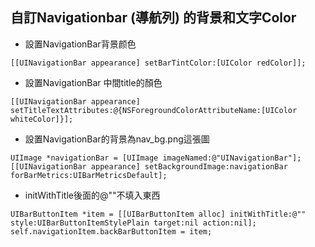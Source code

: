 ## 自訂Navigationbar (導航列) 的背景和文字Color

* 設置NavigationBar背景颜色
```
[[UINavigationBar appearance] setBarTintColor:[UIColor redColor]];
```

* 設置NavigationBar 中間title的顏色
```
[[UINavigationBar appearance] setTitleTextAttributes:@{NSForegroundColorAttributeName:[UIColor whiteColor]}];
```

* 設置NavigationBar的背景為nav_bg.png這張圖
```
UIImage *navigationBar = [UIImage imageNamed:@"UINavigationBar"];
[[UINavigationBar appearance] setBackgroundImage:navigationBar forBarMetrics:UIBarMetricsDefault];
```

* initWithTitle後面的@""不填入東西
```
UIBarButtonItem *item = [[UIBarButtonItem alloc] initWithTitle:@"" style:UIBarButtonItemStylePlain target:nil action:nil];
self.navigationItem.backBarButtonItem = item;
```
